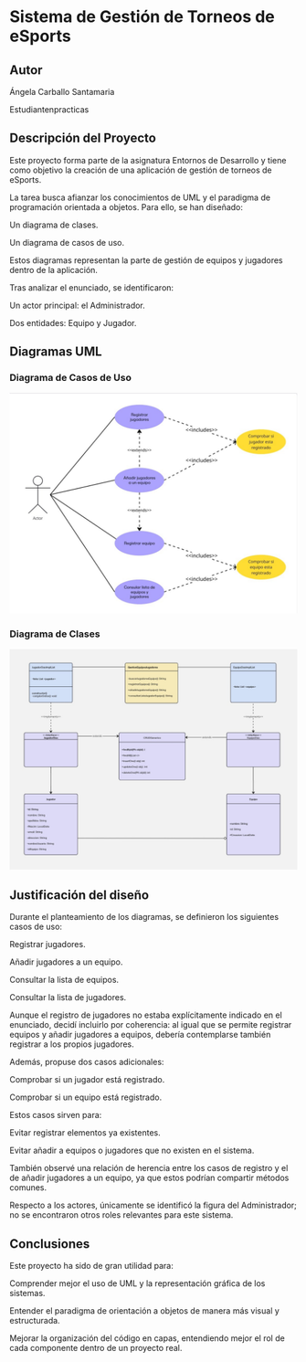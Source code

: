 # Sistema de Gestión de Torneos de eSports 

## Autor 
Ángela Carballo Santamaria

Estudiantenpracticas

## Descripción del Proyecto 
Este proyecto forma parte de la asignatura Entornos de Desarrollo y tiene como objetivo la creación de una aplicación de gestión de torneos de eSports.

La tarea busca afianzar los conocimientos de UML y el paradigma de programación orientada a objetos. Para ello, se han diseñado:

Un diagrama de clases.

Un diagrama de casos de uso.

Estos diagramas representan la parte de gestión de equipos y jugadores dentro de la aplicación.

Tras analizar el enunciado, se identificaron:

Un actor principal: el Administrador.

Dos entidades: Equipo y Jugador.

[](https://github.com/Estudiantenpracticas/torneo-esports-uml.git)

## Diagramas UML 
### Diagrama de Casos de Uso 
![Diagrama de casos de uso](diagramas/DiagramaDeUsos.jpg)
 
### Diagrama de Clases 
![Diagrama de clases](diagramas/DiagramaDeClases.jpg)

## Justificación del diseño
Durante el planteamiento de los diagramas, se definieron los siguientes casos de uso:

Registrar jugadores.

Añadir jugadores a un equipo.

Consultar la lista de equipos.

Consultar la lista de jugadores.

Aunque el registro de jugadores no estaba explícitamente indicado en el enunciado, decidí incluirlo por coherencia: al igual que se permite registrar equipos y añadir jugadores a equipos, debería contemplarse también registrar a los propios jugadores.

Además, propuse dos casos adicionales:

Comprobar si un jugador está registrado.

Comprobar si un equipo está registrado.

Estos casos sirven para:

Evitar registrar elementos ya existentes.

Evitar añadir a equipos o jugadores que no existen en el sistema.

También observé una relación de herencia entre los casos de registro y el de añadir jugadores a un equipo, ya que estos podrían compartir métodos comunes.

Respecto a los actores, únicamente se identificó la figura del Administrador; no se encontraron otros roles relevantes para este sistema.


## Conclusiones  
Este proyecto ha sido de gran utilidad para:

Comprender mejor el uso de UML y la representación gráfica de los sistemas.

Entender el paradigma de orientación a objetos de manera más visual y estructurada.

Mejorar la organización del código en capas, entendiendo mejor el rol de cada componente dentro de un proyecto real.
